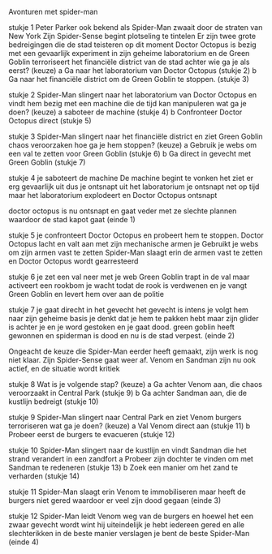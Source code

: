 Avonturen met spider-man

stukje 1 
Peter Parker ook bekend als Spider-Man zwaait door de straten van New York Zijn Spider-Sense begint plotseling te tintelen Er zijn twee grote bedreigingen die de stad teisteren op dit moment Doctor Octopus is bezig met een gevaarlijk experiment in zijn geheime laboratorium en de Green Goblin terroriseert het financiële district van de stad 
achter wie ga je als eerst?
(keuze)
a Ga naar het laboratorium van Doctor Octopus (stukje 2)
b Ga naar het financiële district om de Green Goblin te stoppen. (stukje 3)

stukje 2 
Spider-Man slingert naar het laboratorium van Doctor Octopus en vindt hem bezig met een machine die de tijd kan manipuleren
wat ga je doen?
(keuze)
a saboteer de machine (stukje 4)
b Confronteer Doctor Octopus direct (stukje 5)

stukje 3
Spider-Man slingert naar het financiële district en ziet Green Goblin chaos veroorzaken
hoe ga je hem stoppen?
(keuze)
a Gebruik je webs om een val te zetten voor Green Goblin (stukje 6)
b Ga direct in gevecht met Green Goblin (stukje 7)

stukje 4
je saboteert de machine De machine begint te vonken het ziet er erg gevaarlijk uit dus je ontsnapt uit het laboratorium	
je ontsnapt net op tijd maar het laboratorium explodeert en Doctor Octopus ontsnapt

doctor octopus is nu ontsnapt en gaat veder met ze slechte plannen waardoor de stad kapot gaat
(einde 1)

stukje 5
je confronteert Doctor Octopus en probeert hem te stoppen. Doctor Octopus lacht en valt aan met zijn mechanische armen
je Gebruikt je webs om zijn armen vast te zetten Spider-Man slaagt erin de armen vast te zetten en Doctor Octopus wordt gearresteerd 

stukje 6
je zet een val neer met je web Green Goblin trapt in de val maar activeert een rookbom
je wacht todat de rook is verdwenen en je vangt Green Goblin en levert hem over aan de politie

stukje 7
je gaat direcht in het gevecht het gevecht is intens je volgt hem naar zijn geheime basis je denkt dat je hem te pakken hebt maar zijn glider is achter je en je word gestoken en je gaat dood.
green goblin heeft gewonnen en spiderman is dood en nu is de stad verpest.
(einde 2)
		
Ongeacht de keuze die Spider-Man eerder heeft gemaakt, zijn werk is nog niet klaar. Zijn Spider-Sense gaat weer af. Venom en Sandman zijn nu ook actief, en de situatie wordt kritiek

stukje 8
Wat is je volgende stap?
(keuze)
a Ga achter Venom aan, die chaos veroorzaakt in Central Park (stukje 9)
b Ga achter Sandman aan, die de kustlijn bedreigt (stukje 10)

stukje 9
Spider-Man slingert naar Central Park en ziet Venom burgers terroriseren 
wat ga je doen?
(keuze) 
a Val Venom direct aan (stukje 11)
b Probeer eerst de burgers te evacueren (stukje 12)

stukje 10
Spider-Man slingert naar de kustlijn en vindt Sandman die het strand verandert in een zandfort
a Probeer zijn dochter te vinden om met Sandman te redeneren (stukje 13)
b Zoek een manier om het zand te verharden (stukje 14)

stukje 11 
Spider-Man slaagt erin Venom te immobiliseren maar heeft de burgers niet gered waardoor er veel zijn dood gegaan
(einde 3)

stukje 12
Spider-Man leidt Venom weg van de burgers en hoewel het een zwaar gevecht wordt wint hij uiteindelijk
je hebt iedereen gered en alle slechterikken in de beste manier verslagen je bent de beste Spider-Man
(einde 4)
